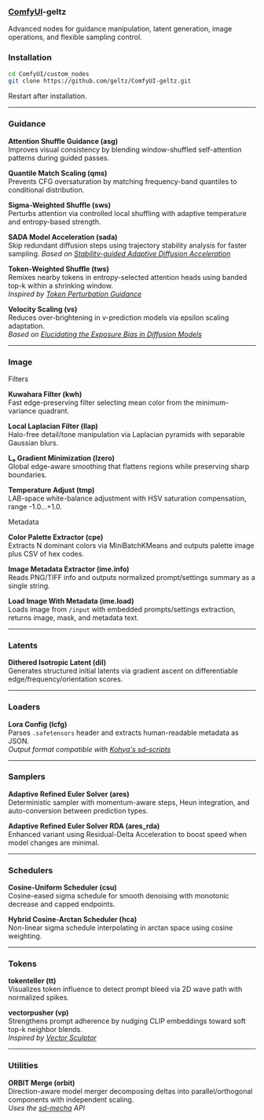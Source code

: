 ### [ComfyUI](https://github.com/comfyanonymous/ComfyUI)-geltz

Advanced nodes for guidance manipulation, latent generation, image operations, and flexible sampling control.

### Installation

```bash
cd ComfyUI/custom_nodes
git clone https://github.com/geltz/ComfyUI-geltz.git
```

Restart after installation.

---

### Guidance

**Attention Shuffle Guidance (asg)**  
Improves visual consistency by blending window-shuffled self-attention patterns during guided passes.

**Quantile Match Scaling (qms)**  
Prevents CFG oversaturation by matching frequency-band quantiles to conditional distribution.

**Sigma-Weighted Shuffle (sws)**  
Perturbs attention via controlled local shuffling with adaptive temperature and entropy-based strength.

**SADA Model Acceleration (sada)**  
Skip redundant diffusion steps using trajectory stability analysis for faster sampling.
*Based on [Stability-guided Adaptive Diffusion Acceleration](https://arxiv.org/abs/2507.17135)*

**Token-Weighted Shuffle (tws)**  
Remixes nearby tokens in entropy-selected attention heads using banded top-k within a shrinking window.  
*Inspired by [Token Perturbation Guidance](https://arxiv.org/abs/2506.10036)*

**Velocity Scaling (vs)**  
Reduces over-brightening in v-prediction models via epsilon scaling adaptation.  
*Based on [Elucidating the Exposure Bias in Diffusion Models](https://arxiv.org/abs/2308.15321)*

---

### Image

Filters

**Kuwahara Filter (kwh)**  
Fast edge-preserving filter selecting mean color from the minimum-variance quadrant.

**Local Laplacian Filter (llap)**  
Halo-free detail/tone manipulation via Laplacian pyramids with separable Gaussian blurs.

**L₀ Gradient Minimization (lzero)**  
Global edge-aware smoothing that flattens regions while preserving sharp boundaries.

**Temperature Adjust (tmp)**  
LAB-space white-balance adjustment with HSV saturation compensation, range -1.0…+1.0.

Metadata

**Color Palette Extractor (cpe)**  
Extracts N dominant colors via MiniBatchKMeans and outputs palette image plus CSV of hex codes.

**Image Metadata Extractor (ime.info)**  
Reads PNG/TIFF info and outputs normalized prompt/settings summary as a single string.

**Load Image With Metadata (ime.load)**  
Loads image from `/input` with embedded prompts/settings extraction, returns image, mask, and metadata text.

---

### Latents

**Dithered Isotropic Latent (dil)**  
Generates structured initial latents via gradient ascent on differentiable edge/frequency/orientation scores.

---

### Loaders

**Lora Config (lcfg)**  
Parses `.safetensors` header and extracts human-readable metadata as JSON.  
*Output format compatible with [Kohya's sd-scripts](https://github.com/kohya-ss/sd-scripts)*

---

### Samplers

**Adaptive Refined Euler Solver (ares)**  
Deterministic sampler with momentum-aware steps, Heun integration, and auto-conversion between prediction types.

**Adaptive Refined Euler Solver RDA (ares_rda)**  
Enhanced variant using Residual-Delta Acceleration to boost speed when model changes are minimal.

---

### Schedulers

**Cosine-Uniform Scheduler (csu)**  
Cosine-eased sigma schedule for smooth denoising with monotonic decrease and capped endpoints.

**Hybrid Cosine-Arctan Scheduler (hca)**  
Non-linear sigma schedule interpolating in arctan space using cosine weighting.

---

### Tokens

**tokenteller (tt)**   
Visualizes token influence to detect prompt bleed via 2D wave path with normalized spikes.  

**vectorpusher (vp)**  
Strengthens prompt adherence by nudging CLIP embeddings toward soft top-k neighbor blends.  
*Inspired by [Vector Sculptor](https://github.com/Extraltodeus/Vector_Sculptor_ComfyUI)*

---

### Utilities

**ORBIT Merge (orbit)**  
Direction-aware model merger decomposing deltas into parallel/orthogonal components with independent scaling.  
*Uses the [sd-mecha](https://github.com/ljleb/sd-mecha) API*








